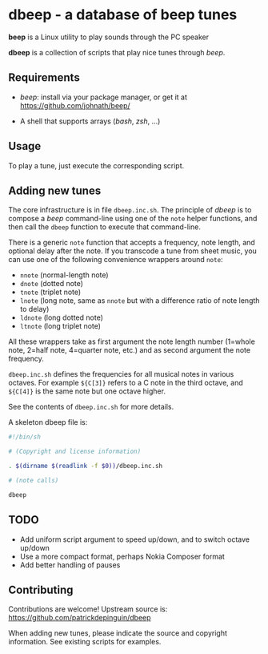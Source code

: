 # dbeep - a database of beep tunes

**beep** is a Linux utility to play sounds through the PC speaker

**dbeep** is a collection of scripts that play nice tunes through *beep*.

## Requirements

* *beep*: install via your package manager, or get it at
  https://github.com/johnath/beep/

* A shell that supports arrays (*bash*, *zsh*, ...)

## Usage

To play a tune, just execute the corresponding script.

## Adding new tunes

The core infrastructure is in file `dbeep.inc.sh`. The principle of *dbeep* is
to compose a *beep* command-line using one of the `note` helper functions, and
then call the `dbeep` function to execute that command-line.

There is a generic `note` function that accepts a frequency, note length, and
optional delay after the note. If you transcode a tune from sheet music, you can use one of the following convenience wrappers around `note`:

* `nnote` (normal-length note)
* `dnote` (dotted note)
* `tnote` (triplet note)
* `lnote` (long note, same as `nnote` but with a difference ratio of note length to delay)
* `ldnote` (long dotted note)
* `ltnote` (long triplet note)

All these wrappers take as first argument the note length number (1=whole note, 2=half note, 4=quarter note, etc.) and as second argument the note frequency.

`dbeep.inc.sh` defines the frequencies for all musical notes in various octaves.
For example `${C[3]}` refers to a C note in the third octave, and `${C[4]}` is the
same note but one octave higher.

See the contents of `dbeep.inc.sh` for more details.

A skeleton dbeep file is:
```sh
#!/bin/sh

# (Copyright and license information)

. $(dirname $(readlink -f $0))/dbeep.inc.sh

# (note calls)

dbeep
```

## TODO

* Add uniform script argument to speed up/down, and to switch octave up/down
* Use a more compact format, perhaps Nokia Composer format
* Add better handling of pauses

## Contributing

Contributions are welcome! Upstream source is:  
https://github.com/patrickdepinguin/dbeep

When adding new tunes, please indicate the source and copyright information.
See existing scripts for examples.
